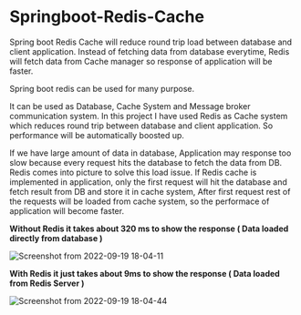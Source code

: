 # Springboot-Redis-Cache
Spring boot Redis Cache will reduce round trip load between database and client application. Instead of fetching data from database everytime, Redis will fetch data from Cache manager so response of application will be faster.

Spring boot redis can be used for many purpose.

It can be used as Database, Cache System and Message broker communication system. In this project I have used Redis as Cache system which reduces round trip between database and client application. So performance will be automatically boosted up.

If we have large amount of data in database, Application may response too slow because every request hits the database to fetch the data from DB. Redis comes into picture to solve this load issue. If Redis cache is implemented in application, only the first request will hit the database and fetch result from DB and store it in cache system, After first request rest of the requests will be loaded from cache system, so the performace of application will become faster.

**Without Redis it takes about 320 ms to show the response ( Data loaded directly from database )**

![Screenshot from 2022-09-19 18-04-11](https://user-images.githubusercontent.com/112934529/191026200-d6c105fe-b9d1-47de-9ff0-ba1300783c8e.png)

**With Redis it just takes about 9ms to show the response ( Data loaded from Redis Server )**

![Screenshot from 2022-09-19 18-04-44](https://user-images.githubusercontent.com/112934529/191026657-ca29abe2-2f76-4980-80ef-92732ae7520d.png)


